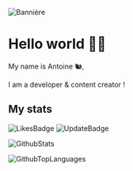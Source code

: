 ![Bannière](https://static.panthera.studio/github/antoinelrk/banner2.png)

# Hello world 👨‍💻

My name is Antoine 🐿,

I am a developer & content creator !

## My stats

![LikesBadge](https://img.shields.io/github/stars/antoinelrk/antoinelrk?color=%233d4e66&label=Likes&style=for-the-badge)
![UpdateBadge](https://img.shields.io/github/last-commit/antoinelrk/antoinelrk?color=3d4e66&label=Updated&style=for-the-badge)

![GithubStats](https://github-readme-stats.vercel.app/api?username=antoinelrk&count_private=false&show_icons=true&theme=material-palenight)

![GithubTopLanguages](https://github-readme-stats.vercel.app/api/top-langs/?username=antoinelrk&show_icons=true&layout=compact&theme=material-palenight)